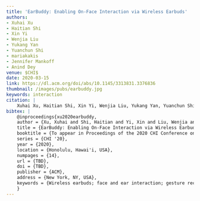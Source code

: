 ```yaml
---
title: 'EarBuddy: Enabling On-Face Interaction via Wireless Earbuds'
authors: 
- Xuhai Xu
- Haitian Shi
- Xin Yi
- Wenjia Liu
- Yukang Yan
- Yuanchun Shi
- mariakakis
- Jennifer Mankoff
- Anind Dey
venue: $CHI$
date: 2020-03-15
link: https://dl.acm.org/doi/abs/10.1145/3313831.3376836
thumbnail: /images/pubs/earbuddy.jpg
keywords: interaction
citation: |
    Xuhai Xu, Haitian Shi, Xin Yi, Wenjia Liu, Yukang Yan, Yuanchun Shi, Alex Mariakakis, Jennifer Mankoff, and Anind K. Dey. EarBuddy: Enabling On-Face Interaction via Wireless Earbuds. To appear in Proceedings of the 2020 Conference on Human Factors in Computing Systems. Association for Computing Machinery, New York, NY, USA, vol. 14. 2020. DOI: TBD
bibtex: |
    @inproceedings{xu2020earbuddy,
    author = {Xu, Xuhai and Shi, Haitian and Yi, Xin and Liu, Wenjia and Yan, Yukang and Shi, Yuanchun and Mariakakis, Alex and Mankoff, Jennifer and Dey, Anind K},
    title = {EarBuddy: Enabling On-Face Interaction via Wireless Earbuds},
    booktitle = {To appear in Proceedings of the 2020 CHI Conference on Human Factors in Computing Systems},
    series = {CHI '20},
    year = {2020},
    location = {Honolulu, Hawai'i, USA},
    numpages = {14},
    url = {TBD},
    doi = {TBD},
    publisher = {ACM},
    address = {New York, NY, USA},
    keywords = {Wireless earbuds; face and ear interaction; gesture recognition},
    }
---
```

